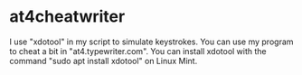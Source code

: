 # at4cheatwriter
I use "xdotool" in my script to simulate keystrokes. You can use my program to cheat a bit in "at4.typewriter.com". You can install xdotool with the command "sudo apt install xdotool" on Linux Mint.
